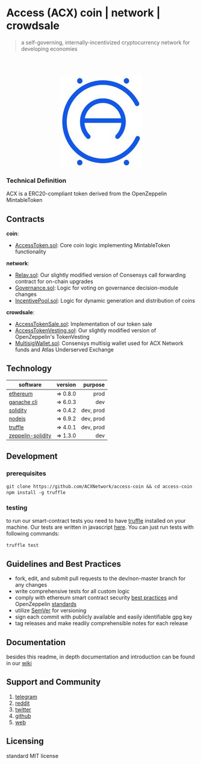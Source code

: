 # Access (ACX) coin | network | crowdsale
> a self-governing, internally-incentivized cryptocurrency network for developing economies

<br>
<br>

<p align="center">
  <img src="logo.jpg">
</p>

### Technical Definition
ACX is a ERC20-compliant token derived from the OpenZeppelin MintableToken

## Contracts
**coin**:
  * [AccessToken.sol](/contracts/AccessToken.sol): Core coin logic implementing MintableToken functionality

**network**:
  * [Relay.sol](/contracts/Relay.sol): Our slightly modified version of Consensys call forwarding contract for on-chain upgrades
  * [Governance.sol](/contracts/Governance.sol): Logic for voting on governance decision-module changes
  * [IncentivePool.sol](/contracts/IncentivePool.sol): Logic for dynamic generation and distribution of coins
  
**crowdsale**:
  * [AccessTokenSale.sol](/contracts/AccessTokenSale.sol): Implementation of our token sale
  * [AccessTokenVesting.sol](/contracts/AccessTokenVesting.sol): Our slightly modified version of OpenZeppelin's TokenVesting
  * [MultisigWallet.sol](): Consensys multisig wallet used for ACX Network funds and Atlas Underserved Exchange

## Technology
| software      | version       | purpose  |
| ------------- |:-------------:| -----:|
| [ethereum](https://github.com/ethereum "ethereum")    | => 0.8.0 | prod |
| [ganache cli](https://github.com/trufflesuite/ganache-cli) |  => 6.0.3 | dev |
| [solidity](https://github.com/ethereum/solidity "solidity") | => 0.4.2 | dev, prod |
| [nodejs](https://github.com/nodejs "nodejs")    | => 6.9.2 | dev, prod |
| [truffle](https://github.com/trufflesuite/truffle "truffle")    | => 4.0.1    | dev, prod |
| [zeppelin-solidity](https://github.com/OpenZeppelin/zeppelin-solidity "zeppelin-solidity")    | =>  1.3.0    | dev |

## Development

### prerequisites

```shell
git clone https://github.com/ACXNetwork/access-coin && cd access-coin
npm install -g truffle

```

### testing

to run our smart-contract tests you need to have [truffle](https://github.com/trufflesuite/truffle) installed on your machine. Our tests are written in javascript [here](/test). You can just run tests with following commands:

```
truffle test
```

## Guidelines and Best Practices

- fork, edit, and submit pull requests to the dev/non-master branch for any changes
- write comprehensive tests for all custom logic
- comply with ethereum smart contract security [best practices](https://consensys.github.io/smart-contract-best-practices/) and OpenZeppelin [standards](https://github.com/OpenZeppelin/zeppelin-solidity)
- utilize [SemVer](http://semver.org/) for versioning
- sign each commit with publicly available and easily identifiable gpg key
- tag releases and make readily comprehensible notes for each release

## Documentation
besides this readme, in depth documentation and introduction can be found in our [wiki](https://github.com/ACXNetwork/access-coin/wiki)

## Support and Community
1. [telegram](https://t.me/ACX_network)
2. [reddit](https://www.reddit.com/r/ACX_Network/)
3. [twitter](https://twitter.com/ACX_network)
4. [github](https://github.com/ACXnetwork)
5. [web](https://acxnetwork.com)

## Licensing

standard MIT license
